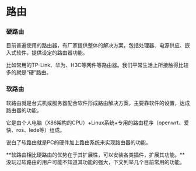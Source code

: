 # 路由





### 硬路由

目前普遍使用的路由器，有厂家提供整体的解决方案，包括处理器、电源供应、嵌入式软件，提供设定的路由器功能。

比如常用的TP-Link、华为、H3C等网件等路由器。我们平常生活上所接触得比较多的就是“硬”路由。



### 软路由

软路由就是台式机或服务器配合软件形成路由解决方案，主要靠软件的设置，达成路由器的功能。

它是由个人电脑（X86架构的CPU）+Linux系统+专用的路由程序（openwrt、爱快、ros、lede等）组成。

说白了软路由就是PC的硬件加上路由系统来实现路由器的功能。



**软路由相比硬路由的优势在于其扩展性，可以安装各类插件，扩展其功能。**没玩过软路由的用户可能不知道其功能的强大，下文列举几个目前常用的功能。
